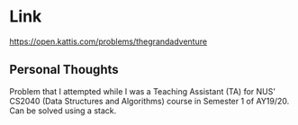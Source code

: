 # Link

https://open.kattis.com/problems/thegrandadventure

## Personal Thoughts

Problem that I attempted while I was a Teaching Assistant (TA) for NUS' CS2040 (Data Structures and Algorithms) course in Semester 1 of AY19/20.
Can be solved using a stack.

